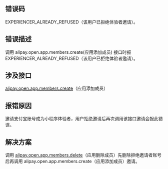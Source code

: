 ## 错误码
EXPERIENCER_ALREADY_REFUSED（该用户已拒绝体验者邀请）。

## 错误描述
调用 alipay.open.app.members.create(应用添加成员) 接口时报 EXPERIENCER_ALREADY_REFUSED（该用户已拒绝体验者邀请）。

## 涉及接口
[alipay.open.app.members.create](https://opendocs.alipay.com/mini/03l21t)（应用添加成员）

## 报错原因
邀请支付宝账号成为小程序体验者，用户拒绝邀请后再次调用该接口邀请会报此错误。

## 解决方案
调用 [alipay.open.app.members.delete](https://opendocs.alipay.com/mini/03l3ex)（应用删除成员）先删除拒绝邀请者账号后再调用 alipay.open.app.members.create（应用添加成员）邀请。

